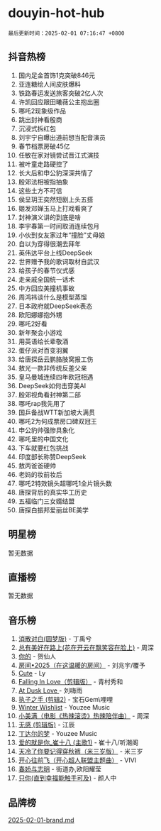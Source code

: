 # douyin-hot-hub

`最后更新时间：2025-02-01 07:16:47 +0800`

## 抖音热榜

1. 国内足金首饰1克突破846元
1. 亚连糖绘人间皮肤爆料
1. 铁路春运发送旅客突破2亿人次
1. 许凯回应跟田曦薇公主抱出圈
1. 哪吒2现象级作品
1. 跳出封神看殷商
1. 沉浸式拆红包
1. 刘宇宁自曝出道前想当配音演员
1. 春节档票房破45亿
1. 任敏在家对镜尝试晋江式演技
1. 被叶童走路硬控了
1. 长大后和申公豹深深共情了
1. 殷郊法相被指抽象
1. 这些土方不可信
1. 侯呈玥王奕然短剧上头五搭
1. 姬发邓婵玉马上打戏看爽了
1. 封神演义讲的到底是啥
1. 李宇春第一时间取消连续包月
1. 小伙到女友家过年“撞脸”丈母娘
1. 自以为穿得很潮去拜年
1. 英伟达平台上线DeepSeek
1. 世界赠予我的歌词取材自武汉
1. 给孩子的春节仪式感
1. 走亲戚全国统一话术
1. 中方回应美撞机事故
1. 周鸿祎谈什么是模型蒸馏
1. 日本政府就DeepSeek表态
1. 欧阳娜娜抱外甥
1. 哪吒2好看
1. 新年聚会小游戏
1. 用英语给长辈敬酒
1. 蛋仔派对百变羽翼
1. 给唐探岳云鹏胳肢窝报工伤
1. 敖光一款非传统反差父亲
1. 皇马曼城连续四年欧冠相遇
1. DeepSeek如何击穿美AI
1. 殷郊视角看封神第二部
1. 哪吒rap我先用了
1. 国乒备战WTT新加坡大满贯
1. 哪吒2为何成票房口碑双冠王
1. 申公豹帅强惨具象化
1. 哪吒里的中国文化
1. 下车就要红包挑战
1. 印度部长称赞DeepSeek
1. 敖丙爸爸硬帅
1. 老妈的妆前妆后
1. 哪吒2特效镜头超哪吒1全片镜头数
1. 唐探背后的真实华工历史
1. 五福临门三女婿结盟
1. 唐探白振邦爱丽丝BE美学

## 明星榜

暂无数据

## 直播榜

暂无数据

## 音乐榜

1. [消散对白(圆梦版)](https://sf5-hl-cdn-tos.douyinstatic.com/obj/tos-cn-ve-2774/og4jB5I5IizzoZVAAAzWgBMAsMDWoArfwBOiFs) - 丁禹兮
1. [总有美好在路上(花在开云在飘笑容在脸上)](https://sf5-hl-cdn-tos.douyinstatic.com/obj/tos-cn-ve-2774/oU5u7NwtfBIvaNhoQBszOvAlRiAoiWAVVyBMq4) - 周深
1. [你的](https://sf5-hl-cdn-tos.douyinstatic.com/obj/tos-cn-ve-2774/oYuIeKf42jB7sEV6B2upMdpYAgfrQWj0FeRegh) - 贺仙人
1. [房间•2025（在这温暖的房间）](https://sf5-hl-cdn-tos.douyinstatic.com/obj/tos-cn-ve-2774/oMzJcnT8BgIetASeBfwfEeBQVNfACiCifhfZP7g) - 刘兆宇/覆予
1. [Cute](https://sf5-hl-cdn-tos.douyinstatic.com/obj/tos-cn-ve-2774/o4IbIzHWKAAB4wsS5qMBRiiAlEBGTpQRNfFvuo) - Ly
1. [Falling In Love（剪辑版）](https://sf5-hl-cdn-tos.douyinstatic.com/obj/tos-cn-ve-2774/o8ajpA8zzgBPahbBIO8AcKGBLJezFCRd1wfP9f) - 青村秀和
1. [ At Dusk  Love ](https://sf5-hl-cdn-tos.douyinstatic.com/obj/tos-cn-ve-2774/o8CrpCf5CaYgI4ZrtQgMQAFEfuGqNnRSDQAPBc) - 刘嗨雨
1. [执子之手 (剪辑2)](https://sf5-hl-cdn-tos.douyinstatic.com/obj/tos-cn-ve-2774/oUoZLQjCc31XzqsBnBQUNgeKtYPBcgbFDwtfcu) - 宝石Gem\哩哩
1. [Winter Wishlist](https://sf5-hl-cdn-tos.douyinstatic.com/obj/tos-cn-ve-2774/oIIgUOeamCFCVAzxN6MFRLIBlLGpUqQxeeHrLE) - Youzee Music
1. [小美满（电影《热辣滚烫》热辣陪伴曲）](https://sf5-hl-cdn-tos.douyinstatic.com/obj/tos-cn-ve-2774/o0GAn2lSgfZIDUgtevCGDQYnFg4CwnrBaxbTZL) - 周深
1. [无感 (剪辑版)](https://sf5-hl-cdn-tos.douyinstatic.com/obj/tos-cn-ve-2774/o0eIsUzJBDlQaQFC5OFlgbMEZC1TFYBftOBn6p) - 江辰
1. [丁达尔的梦](https://sf5-hl-cdn-tos.douyinstatic.com/obj/tos-cn-ve-2774/oMU3WirUZBVQkAC9ccG5P2IQirziZM2RTInUY) - Youzee Music
1. [爱的就是你_崔十八 (主歌1)](https://sf5-hl-cdn-tos.douyinstatic.com/obj/tos-cn-ve-2774/oI5BO5DhFZ6UTcNCnZaOCBLtZ7WIMQGfgnXf5E) - 崔十八/听潮阁
1. [天冷了你要记得穿秋裤（米三岁版）](https://sf5-hl-cdn-tos.douyinstatic.com/obj/tos-cn-ve-2774/oQlIwVIDWiZ6BQilAorS7MA0AgCkQDvcZAdm1) - 米三岁
1. [开心往前飞（开心超人联盟主题曲）](https://sf5-hl-cdn-tos.douyinstatic.com/obj/tos-cn-ve-2774/9d8fb7c82cf1421fb93a9fe925275e0a) - VIVI
1. [春娇与志明](https://sf5-hl-cdn-tos.douyinstatic.com/obj/tos-cn-ve-2774/e530d8fceb7044b39707d7f9ff54add1) - 街道办,欧阳耀莹
1. [只你(直到幸福能触手可及)](https://sf5-hl-cdn-tos.douyinstatic.com/obj/tos-cn-ve-2774/o0lBkRDzFTeaVSUz3ZZSCBVtZ5DIMQGfgmEAuE) - 颜人中

## 品牌榜

[2025-02-01-brand.md](2025-02-01-brand.md)
